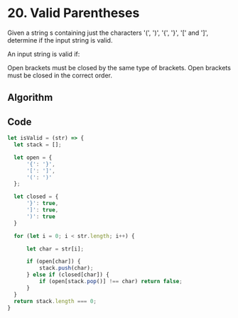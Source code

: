 # 20. Valid Parentheses

Given a string s containing just the characters '(', ')', '{', '}', '[' and ']', determine if the input string is valid.

An input string is valid if:

Open brackets must be closed by the same type of brackets.
Open brackets must be closed in the correct order.

## Algorithm 

## Code
```javascript
let isValid = (str) => {
  let stack = [];

  let open = {
      '{': '}',
      '[': ']',
      '(': ')'
  };

  let closed = {
      '}': true,
      ']': true,
      ')': true
  }

  for (let i = 0; i < str.length; i++) {

      let char = str[i];

      if (open[char]) {
          stack.push(char);
      } else if (closed[char]) {
          if (open[stack.pop()] !== char) return false;
      }
  }
  return stack.length === 0;
}
```
